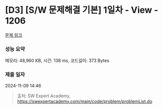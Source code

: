 # [D3] [S/W 문제해결 기본] 1일차 - View - 1206 

[문제 링크](https://swexpertacademy.com/main/code/problem/problemDetail.do?contestProbId=AV134DPqAA8CFAYh) 

### 성능 요약

메모리: 48,960 KB, 시간: 138 ms, 코드길이: 373 Bytes

### 제출 일자

2024-11-09 14:46



> 출처: SW Expert Academy, https://swexpertacademy.com/main/code/problem/problemList.do